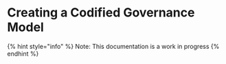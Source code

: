 # Creating a Codified Governance Model

{% hint style="info" %}
Note: This documentation is a work in progress
{% endhint %}
